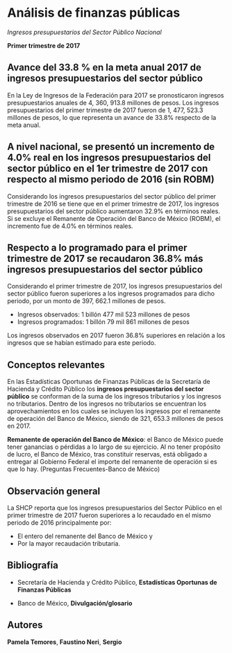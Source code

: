 # Análisis de finanzas públicas
*Ingresos presupuestarios del Sector Público Nacional*

**Primer trimestre de 2017**

## Avance del 33.8 % en la meta anual 2017 de ingresos presupuestarios del sector público

En la Ley de Ingresos de la Federación para 2017 se pronosticaron ingresos presupuestarios anuales de 4, 360, 913.8 millones de pesos. Los ingresos presupuestarios del primer trimestre de 2017 fueron de 1, 477, 523.3 millones de pesos, lo que representa un avance de 33.8% respecto de la meta anual.

## A nivel nacional, se presentó un incremento de 4.0% real en los ingresos presupuestarios del sector público en el 1er trimestre de 2017 con respecto al mismo periodo de 2016 (sin ROBM)
Considerando los ingresos presupuestarios del sector público del primer trimestre de 2016 se tiene que en el primer trimestre de 2017, los ingresos presupuestarios del sector público aumentaron 32.9% en términos reales. Si se excluye el Remanente de Operación del Banco de México (ROBM), el incremento fue de 4.0% en términos reales.

## Respecto a lo programado para el primer trimestre de 2017 se recaudaron 36.8% más ingresos presupuestarios del sector público

Considerando el primer trimestre de 2017, los ingresos presupuestarios del sector público fueron superiores a los ingresos programados para dicho periodo, por un monto de 397, 662.1 millones de pesos.

* Ingresos observados: 1 billón 477 mil 523 millones de pesos
* Ingresos programados: 1 billón 79 mil 861 millones de pesos

Los ingresos observados en 2017 fueron 36.8% superiores en relación a los ingresos que se habían estimado para este periodo.

## Conceptos relevantes

En las Estadísticas Oportunas de Finanzas Públicas de la Secretaría de Hacienda y Crédito Público los **ingresos presupuestarios del sector público** se conforman de la suma de los ingresos tributarios y los ingresos no tributarios. Dentro de los ingresos no tributarios se encuentran los aprovechamientos en los cuales se incluyen los ingresos por el remanente de operación del Banco de México, siendo de 321, 653.3 millones de pesos en 2017.

**Remanente de operación del Banco de México**: el Banco de México puede tener ganancias o pérdidas  a lo largo de su ejercicio. Al no tener propósito de lucro, el Banco de México, tras constituir reservas, está obligado a entregar al Gobierno Federal el importe del remanente de operación si es que lo hay. (Preguntas Frecuentes-Banco de México)

## Observación general

La SHCP reporta que los ingresos presupuestarios del Sector Público en el primer trimestre de 2017 fueron superiores a lo recaudado en el mismo periodo de 2016 principalmente por:

* El entero del remanente del Banco de México y
* Por la mayor recaudación tributaria.

## Bibliografía

* Secretaría de Hacienda y Crédito Público, **Estadísticas Oportunas de Finanzas Públicas**

* Banco de México, **Divulgación/glosario**

## Autores
**Pamela Temores**, **Faustino Neri**,  **Sergio**



